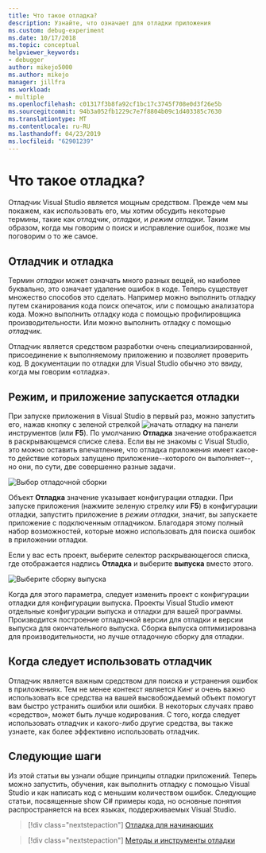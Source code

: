 ```yaml
---
title: Что такое отладка?
description: Узнайте, что означает для отладки приложения
ms.custom: debug-experiment
ms.date: 10/17/2018
ms.topic: conceptual
helpviewer_keywords:
- debugger
author: mikejo5000
ms.author: mikejo
manager: jillfra
ms.workload:
- multiple
ms.openlocfilehash: c01317f3b8fa92cf1bc17c3745f708e0d3f26e5b
ms.sourcegitcommit: 94b3a052fb1229c7e7f8804b09c1d403385c7630
ms.translationtype: MT
ms.contentlocale: ru-RU
ms.lasthandoff: 04/23/2019
ms.locfileid: "62901239"
---
```

# <a name="what-is-debugging"></a>Что такое отладка?

Отладчик Visual Studio является мощным средством. Прежде чем мы покажем, как использовать его, мы хотим обсудить некоторые термины, такие как *отладчик*, *отладки*, и *режим отладки*. Таким образом, когда мы говорим о поиск и исправление ошибок, позже мы поговорим о то же самое.

## <a name="debugger-vs-debugging"></a>Отладчик и отладка

Термин *отладки* может означать много разных вещей, но наиболее буквально, это означает удаление ошибок в коде. Теперь существует множество способов это сделать. Например можно выполнить отладку путем сканирования кода поиск опечаток, или с помощью анализатора кода. Можно выполнить отладку кода с помощью профилировщика производительности. Или можно выполнить отладку с помощью *отладчик*.

Отладчик является средством разработки очень специализированной, присоединение к выполняемому приложению и позволяет проверить код. В документации по отладки для Visual Studio обычно это ввиду, когда мы говорим «отладка».

## <a name="debug-mode-vs-running-your-app"></a>Режим, и приложение запускается отладки

При запуске приложения в Visual Studio в первый раз, можно запустить его, нажав кнопку с зеленой стрелкой ![начать отладку](../debugger/media/dbg-tour-start-debugging.png "начать отладку") на панели инструментов (или **F5**). По умолчанию **Отладка** значение отображается в раскрывающемся списке слева. Если вы не знакомы с Visual Studio, это можно оставить впечатление, что отладка приложения имеет какое-то действие которых запущено приложение--которого он выполняет--, но они, по сути, две совершенно разные задачи.

![Выбор отладочной сборки](../debugger/media/what-is-debugging-debug-build.png)

Объект **Отладка** значение указывает конфигурации отладки. При запуске приложения (нажмите зеленую стрелку или **F5**) в конфигурации отладки, запустить приложение в *режим отладки*, значит, вы запускаете приложение с подключенным отладчиком. Благодаря этому полный набор возможностей, которые можно использовать для поиска ошибок в приложении отладки.

Если у вас есть проект, выберите селектор раскрывающегося списка, где отображается надпись **Отладка** и выберите **выпуска** вместо этого.

![Выберите сборку выпуска](../debugger/media/what-is-debugging-release-build.png)

Когда для этого параметра, следует изменить проект с конфигурации отладки для конфигурации выпуска. Проекты Visual Studio имеют отдельные конфигурации выпуска и отладки для вашей программы. Производится построение отладочной версии для отладки и версии выпуска для окончательного выпуска. Сборка выпуска оптимизирована для производительности, но лучше отладочную сборку для отладки.

## <a name="when-to-use-a-debugger"></a>Когда следует использовать отладчик

Отладчик является важным средством для поиска и устранения ошибок в приложениях. Тем не менее контекст является Кинг и очень важно использовать все средства на вашей высвобождаемый объект помогут вам быстро устранить ошибки или ошибки. В некоторых случаях право «средство», может быть лучше кодирования. С того, когда следует использовать отладчик и какого-либо другие средства, вы также узнаете, как более эффективно использовать отладчик.

## <a name="next-steps"></a>Следующие шаги

Из этой статьи вы узнали общие принципы отладки приложений. Теперь можно запустить, обучения, как выполнить отладку с помощью Visual Studio и как написать код с меньшим количеством ошибок. Следующие статьи, посвященные show C# примеры кода, но основные понятия распространяется на всех языках, поддерживаемых Visual Studio.

> [!div class="nextstepaction"]
> [Отладка для начинающих](../debugger/debugging-absolute-beginners.md)

> [!div class="nextstepaction"]
> [Методы и инструменты отладки](../debugger/write-better-code-with-visual-studio.md)
